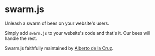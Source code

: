# swarm.js

Unleash a swarm of bees on your website's users.

Simply add `swarm.js` to your website's code and that's it. Our bees will handle the rest.

Swarm.js faithfully maintained by [Alberto de la Cruz](https://albertodelacruz.io).
